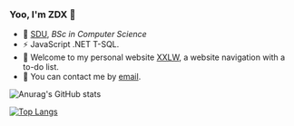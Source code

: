 ### Yoo, I'm ZDX 👋
- 🍻 [SDU](https://www.sdu.edu.cn/), _BSc in Computer Science_
- ⚡ JavaScript .NET T-SQL.
- 🌱 Welcome to my personal website [XXLW](https://xxlw.xyz), a website navigation with a to-do list.
- 💬 You can contact me by [email](dx2398463125@foxmail.com).
<!-- - 📫 
- 😄 
- ⚡ 
- 👯 
- 🤔  -->
![Anurag's GitHub stats](https://github-readme-stats.vercel.app/api?username=ZDXSDU&count_private=true&show_icons=true&theme=radical&count_private=true&bg_color=DEG,COLOR1,COLOR2,COLOR3...COLOR10)


[![Top Langs](https://github-readme-stats.vercel.app/api/top-langs/?username=ZDXSDU)](https://github.com/anuraghazra/github-readme-stats)
